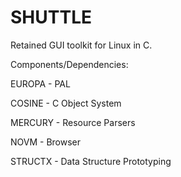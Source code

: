 # SHUTTLE
Retained GUI toolkit for Linux in C.

Components/Dependencies:

EUROPA  - PAL

COSINE  - C Object System

MERCURY - Resource Parsers

NOVM    - Browser

STRUCTX - Data Structure Prototyping
